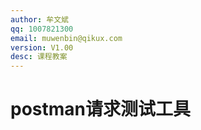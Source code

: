 ```yaml
---
author: 牟文斌
qq: 1007821300
email: muwenbin@qikux.com
version: V1.00
desc: 课程教案
---
```


# postman请求测试工具





